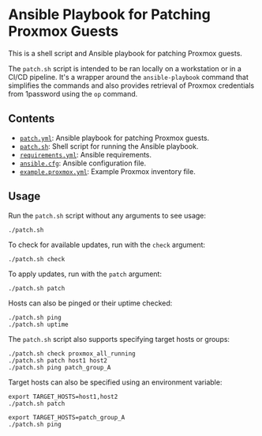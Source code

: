 # Ansible Playbook for Patching Proxmox Guests

This is a shell script and Ansible playbook for patching Proxmox guests.

The `patch.sh` script is intended to be ran locally on a workstation or in
a CI/CD pipeline. It's a wrapper around the `ansible-playbook` command that
simplifies the commands and also provides retrieval of Proxmox credentials
from 1password using the `op` command.

## Contents

* [`patch.yml`](patch.yml): Ansible playbook for patching Proxmox guests.
* [`patch.sh`](patch.sh): Shell script for running the Ansible playbook.
* [`requirements.yml`](requirements.yml): Ansible requirements.
* [`ansible.cfg`](ansible.cfg): Ansible configuration file.
* [`example.proxmox.yml`](example.proxmox.yml): Example Proxmox inventory file.

## Usage

Run the `patch.sh` script without any arguments to see usage:

```shell
./patch.sh
```

To check for available updates, run with the `check` argument:

```shell
./patch.sh check
```

To apply updates, run with the `patch` argument:

```shell
./patch.sh patch
```

Hosts can also be pinged or their uptime checked:

```shell
./patch.sh ping
./patch.sh uptime
```

The `patch.sh` script also supports specifying target hosts or groups:

```shell
./patch.sh check proxmox_all_running
./patch.sh patch host1 host2
./patch.sh ping patch_group_A
```

Target hosts can also be specified using an environment variable:

```shell
export TARGET_HOSTS=host1,host2
./patch.sh patch

export TARGET_HOSTS=patch_group_A
./patch.sh ping
```
